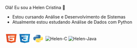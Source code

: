 Olá! Eu sou a Helen Cristina 👋
- Estou cursando Análise e Desenvolvimento de Sistemas    
- Atualmente estou estudando Análise de Dados com Python                                            
                                          

<div style="display: inline_block"><br>

  <img align="center" alt="Helen-HTML" height="30" width="40" src="https://raw.githubusercontent.com/devicons/devicon/master/icons/html5/html5-original.svg">
  <img align="center" alt="Helen-CSS" height="30" width="40" src="https://raw.githubusercontent.com/devicons/devicon/master/icons/css3/css3-original.svg">
  <img align="center" alt="Helen-Python" height="30" width="40" src="https://raw.githubusercontent.com/devicons/devicon/master/icons/python/python-original.svg">
  <img align="center" alt="Helen-C" height="30" width="40" src="https://cdn.jsdelivr.net/gh/devicons/devicon/icons/c/c-original.svg">
  <img align="center" alt="Helen-Java" height="30" width="40" src="https://cdn.jsdelivr.net/gh/devicons/devicon/icons/java/java-original.svg">
 
</div>

